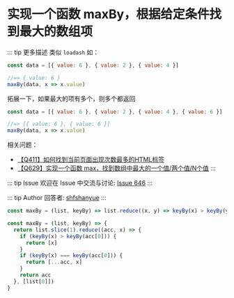# 实现一个函数 maxBy，根据给定条件找到最大的数组项

::: tip 更多描述 
 类似 `loadash` 如：

``` js
const data = [{ value: 6 }, { value: 2 }, { value: 4 }]

//=> { value: 6 }
maxBy(data, x => x.value)
```

拓展一下，如果最大的项有多个，则多个都返回

``` js
const data = [{ value: 6 }, { value: 2 }, { value: 4 }, { value: 6 }]

//=> [{ value: 6 }, { value: 6 }]
maxBy(data, x => x.value)
```

相关问题：

+ [【Q411】如何找到当前页面出现次数最多的HTML标签](https://github.com/shfshanyue/Daily-Question/issues/418)
+ [【Q629】实现一个函数 max，找到数组中最大的一个值/两个值/N个值](https://github.com/shfshanyue/Daily-Question/issues/647) 
::: 

::: tip Issue 
 欢迎在 Issue 中交流与讨论: [Issue 646](https://github.com/shfshanyue/Daily-Question/issues/646) 
:::

::: tip Author 
回答者: [shfshanyue](https://github.com/shfshanyue) 
:::

``` js
const maxBy = (list, keyBy) => list.reduce((x, y) => keyBy(x) > keyBy(y) ? x : y)
```

``` js
const maxBy = (list, keyBy) => {
  return list.slice(1).reduce((acc, x) => {
    if (keyBy(x) > keyBy(acc[0])) {
      return [x]
    }
    if (keyBy(x) === keyBy(acc[0])) {
      return [...acc, x]
    }
    return acc
  }, [list[0]])
}
```